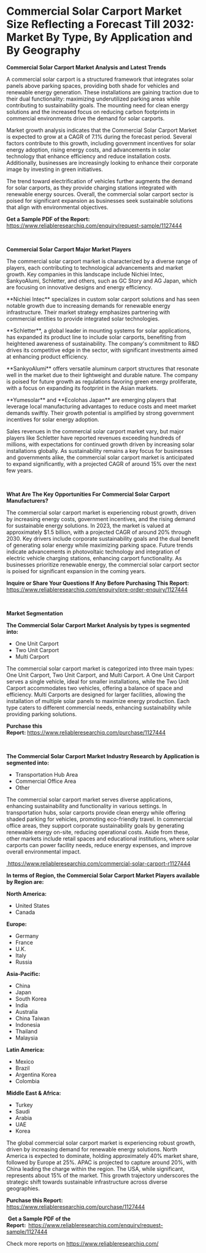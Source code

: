<p><h1>Commercial Solar Carport Market Size Reflecting a Forecast Till 2032: Market By Type, By Application and By Geography</h1></p><p><strong>Commercial Solar Carport Market Analysis and Latest Trends</strong></p>
<p><p>A commercial solar carport is a structured framework that integrates solar panels above parking spaces, providing both shade for vehicles and renewable energy generation. These installations are gaining traction due to their dual functionality: maximizing underutilized parking areas while contributing to sustainability goals. The mounting need for clean energy solutions and the increased focus on reducing carbon footprints in commercial environments drive the demand for solar carports.</p><p>Market growth analysis indicates that the Commercial Solar Carport Market is expected to grow at a CAGR of 7.1% during the forecast period. Several factors contribute to this growth, including government incentives for solar energy adoption, rising energy costs, and advancements in solar technology that enhance efficiency and reduce installation costs. Additionally, businesses are increasingly looking to enhance their corporate image by investing in green initiatives. </p><p>The trend toward electrification of vehicles further augments the demand for solar carports, as they provide charging stations integrated with renewable energy sources. Overall, the commercial solar carport sector is poised for significant expansion as businesses seek sustainable solutions that align with environmental objectives.</p></p>
<p><strong>Get a Sample PDF of the Report:&nbsp;</strong> <a href="https://www.reliableresearchiq.com/enquiry/request-sample/1127444?utm_campaign=2265&utm_medium=2&utm_source=Github&utm_content=ia&utm_term=06032025&utm_id=commercial-solar-carport">https://www.reliableresearchiq.com/enquiry/request-sample/1127444</a></p>
<p>&nbsp;</p>
<p><strong>Commercial Solar Carport Major Market Players</strong></p>
<p><p>The commercial solar carport market is characterized by a diverse range of players, each contributing to technological advancements and market growth. Key companies in this landscape include Nichiei Intec, SankyoAlumi, Schletter, and others, such as GC Story and AG Japan, which are focusing on innovative designs and energy efficiency.</p><p>**Nichiei Intec** specializes in custom solar carport solutions and has seen notable growth due to increasing demands for renewable energy infrastructure. Their market strategy emphasizes partnering with commercial entities to provide integrated solar technologies.</p><p>**Schletter**, a global leader in mounting systems for solar applications, has expanded its product line to include solar carports, benefiting from heightened awareness of sustainability. The company's commitment to R&D drives its competitive edge in the sector, with significant investments aimed at enhancing product efficiency.</p><p>**SankyoAlumi** offers versatile aluminum carport structures that resonate well in the market due to their lightweight and durable nature. The company is poised for future growth as regulations favoring green energy proliferate, with a focus on expanding its footprint in the Asian markets.</p><p>**Yumesolar** and **Ecolohas Japan** are emerging players that leverage local manufacturing advantages to reduce costs and meet market demands swiftly. Their growth potential is amplified by strong government incentives for solar energy adoption.</p><p>Sales revenues in the commercial solar carport market vary, but major players like Schletter have reported revenues exceeding hundreds of millions, with expectations for continued growth driven by increasing solar installations globally. As sustainability remains a key focus for businesses and governments alike, the commercial solar carport market is anticipated to expand significantly, with a projected CAGR of around 15% over the next few years.</p></p>
<p>&nbsp;</p>
<p><strong>What Are The Key Opportunities For Commercial Solar Carport Manufacturers?</strong></p>
<p><p>The commercial solar carport market is experiencing robust growth, driven by increasing energy costs, government incentives, and the rising demand for sustainable energy solutions. In 2023, the market is valued at approximately $1.5 billion, with a projected CAGR of around 20% through 2030. Key drivers include corporate sustainability goals and the dual benefit of generating solar energy while maximizing parking space. Future trends indicate advancements in photovoltaic technology and integration of electric vehicle charging stations, enhancing carport functionality. As businesses prioritize renewable energy, the commercial solar carport sector is poised for significant expansion in the coming years.</p></p>
<p><strong>Inquire or Share Your Questions If Any Before Purchasing This Report:</strong> <a href="https://www.reliableresearchiq.com/enquiry/pre-order-enquiry/1127444?utm_campaign=2265&utm_medium=2&utm_source=Github&utm_content=ia&utm_term=06032025&utm_id=commercial-solar-carport">https://www.reliableresearchiq.com/enquiry/pre-order-enquiry/1127444</a></p>
<p>&nbsp;</p>
<p><strong>Market Segmentation</strong></p>
<p><strong>The Commercial Solar Carport Market Analysis by types is segmented into:</strong></p>
<p><ul><li>One Unit Carport</li><li>Two Unit Carport</li><li>Multi Carport</li></ul></p>
<p><p>The commercial solar carport market is categorized into three main types: One Unit Carport, Two Unit Carport, and Multi Carport. A One Unit Carport serves a single vehicle, ideal for smaller installations, while the Two Unit Carport accommodates two vehicles, offering a balance of space and efficiency. Multi Carports are designed for larger facilities, allowing the installation of multiple solar panels to maximize energy production. Each type caters to different commercial needs, enhancing sustainability while providing parking solutions.</p></p>
<p><strong>Purchase this Report:&nbsp;</strong><a href="https://www.reliableresearchiq.com/purchase/1127444?utm_campaign=2265&utm_medium=2&utm_source=Github&utm_content=ia&utm_term=06032025&utm_id=commercial-solar-carport">https://www.reliableresearchiq.com/purchase/1127444</a></p>
<p>&nbsp;</p>
<p><strong>The Commercial Solar Carport Market Industry Research by Application is segmented into:</strong></p>
<p><ul><li>Transportation Hub Area</li><li>Commercial Office Area</li><li>Other</li></ul></p>
<p><p>The commercial solar carport market serves diverse applications, enhancing sustainability and functionality in various settings. In transportation hubs, solar carports provide clean energy while offering shaded parking for vehicles, promoting eco-friendly travel. In commercial office areas, they support corporate sustainability goals by generating renewable energy on-site, reducing operational costs. Aside from these, other markets include retail spaces and educational institutions, where solar carports can power facility needs, reduce energy expenses, and improve overall environmental impact.</p></p>
<p><a href="https://www.reliableresearchiq.com/commercial-solar-carport-r1127444?utm_campaign=2265&utm_medium=2&utm_source=Github&utm_content=ia&utm_term=06032025&utm_id=commercial-solar-carport">&nbsp;https://www.reliableresearchiq.com/commercial-solar-carport-r1127444</a></p>
<p><strong>In terms of Region, the Commercial Solar Carport Market Players available by Region are:</strong></p>
<p>
    <p> <strong> North America: </strong>
        <ul>
            <li>United States</li>
            <li>Canada</li>
        </ul>
        </p> 
    <p> <strong> Europe: </strong>
        <ul>
            <li>Germany</li>
            <li>France</li>
            <li>U.K.</li>
            <li>Italy</li>
            <li>Russia</li>
        </ul>
        </p> 
    <p> <strong> Asia-Pacific: </strong>
        <ul>
            <li>China</li>
            <li>Japan</li>
            <li>South Korea</li>
            <li>India</li>
            <li>Australia</li>
            <li>China Taiwan</li>
            <li>Indonesia</li>
            <li>Thailand</li>
            <li>Malaysia</li>
        </ul>
        </p> 
    <p> <strong> Latin America: </strong>
        <ul>
            <li>Mexico</li>
            <li>Brazil</li>
            <li>Argentina Korea</li>
            <li>Colombia</li>
        </ul>
        </p> 
    <p> <strong> Middle East & Africa: </strong>
        <ul>
            <li>Turkey</li>
            <li>Saudi</li>
            <li>Arabia</li>
            <li>UAE</li>
            <li>Korea</li>
        </ul>
    </p>
    </p>
<p><p>The global commercial solar carport market is experiencing robust growth, driven by increasing demand for renewable energy solutions. North America is expected to dominate, holding approximately 40% market share, followed by Europe at 25%. APAC is projected to capture around 20%, with China leading the charge within the region. The USA, while significant, represents about 15% of the market. This growth trajectory underscores the strategic shift towards sustainable infrastructure across diverse geographies.</p></p>
<p><strong>Purchase this Report: </strong><a href="https://www.reliableresearchiq.com/purchase/1127444?utm_campaign=2265&utm_medium=2&utm_source=Github&utm_content=ia&utm_term=06032025&utm_id=commercial-solar-carport">https://www.reliableresearchiq.com/purchase/1127444</a></p>
<p>&nbsp;<strong>Get a Sample PDF of the Report:&nbsp;&nbsp;</strong><a href="https://www.reliableresearchiq.com/enquiry/request-sample/1127444?utm_campaign=2265&utm_medium=2&utm_source=Github&utm_content=ia&utm_term=06032025&utm_id=commercial-solar-carport">https://www.reliableresearchiq.com/enquiry/request-sample/1127444</a></p>
<p><strong></strong></p>
<p>Check more reports on <a href="https://www.reliableresearchiq.com/?utm_campaign=2265&utm_medium=2&utm_source=Github&utm_content=ia&utm_term=06032025&utm_id=commercial-solar-carport">https://www.reliableresearchiq.com/</a></p>
